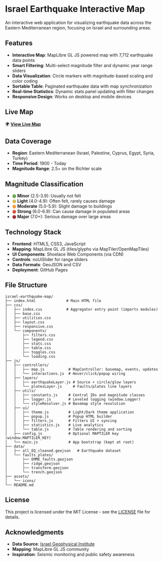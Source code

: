# Israel Earthquake Interactive Map

An interactive web application for visualizing earthquake data across the Eastern Mediterranean region, focusing on Israel and surrounding areas.

## Features

- **Interactive Map**: MapLibre GL JS powered map with 7,712 earthquake data points
- **Smart Filtering**: Multi-select magnitude filter and dynamic year range sliders
- **Data Visualization**: Circle markers with magnitude-based scaling and color coding
- **Sortable Table**: Paginated earthquake data with map synchronization
- **Real-time Statistics**: Dynamic stats panel updating with filter changes
- **Responsive Design**: Works on desktop and mobile devices

## Live Map

🌍 **[View Live Map](https://tuvudel.github.io/israel-earthquake-map/)**

## Data Coverage

- **Region**: Eastern Mediterranean (Israel, Palestine, Cyprus, Egypt, Syria, Turkey)
- **Time Period**: 1900 - Today
- **Magnitude Range**: 2.5+ on the Richter scale

## Magnitude Classification

- <svg width="12" height="12" viewBox="0 0 12 12" style="vertical-align: -2px;"><circle cx="6" cy="6" r="6" fill="#6aa84f"/></svg> **Minor** (2.5-3.9): Usually not felt
- <svg width="12" height="12" viewBox="0 0 12 12" style="vertical-align: -2px;"><circle cx="6" cy="6" r="6" fill="#d5bf5a"/></svg> **Light** (4.0-4.9): Often felt, rarely causes damage
- <svg width="12" height="12" viewBox="0 0 12 12" style="vertical-align: -2px;"><circle cx="6" cy="6" r="6" fill="#f2a144"/></svg> **Moderate** (5.0-5.9): Slight damage to buildings
- <svg width="12" height="12" viewBox="0 0 12 12" style="vertical-align: -2px;"><circle cx="6" cy="6" r="6" fill="#d6553f"/></svg> **Strong** (6.0-6.9): Can cause damage in populated areas
- <svg width="12" height="12" viewBox="0 0 12 12" style="vertical-align: -2px;"><circle cx="6" cy="6" r="6" fill="#9e2f3a"/></svg> **Major** (7.0+): Serious damage over large areas

## Technology Stack

- **Frontend**: HTML5, CSS3, JavaScript
- **Mapping**: MapLibre GL JS (tiles/glyphs via MapTiler/OpenMapTiles)
- **UI Components**: Shoelace Web Components (via CDN)
- **Controls**: noUiSlider for range sliders
- **Data Formats**: GeoJSON and CSV
- **Deployment**: GitHub Pages

## File Structure

```
israel-earthquake-map/
├── index.html              # Main HTML file
├── css/
│   ├── index.css           # Aggregator entry point (imports modules)
│   ├── base.css
│   ├── utilities.css
│   ├── layout.css
│   ├── responsive.css
│   └── components/
│       ├── filters.css
│       ├── legend.css
│       ├── stats.css
│       ├── table.css
│       ├── toggles.css
│       └── loading.css
├── js/
│   ├── controllers/
│   │   ├── map.js           # MapController: basemap, events, updates
│   │   └── interactions.js  # Hover/click/popup wiring
│   ├── layers/
│   │   ├── earthquakeLayer.js # Source + circle/glow layers
│   │   └── platesLayer.js     # Faults/plates line layers
│   ├── utils/
│   │   ├── constants.js     # Central IDs and magnitude classes
│   │   ├── logger.js        # Leveled logging (window.Logger)
│   │   └── styleResolver.js # Basemap style resolution
│   ├── ui/
│   │   ├── theme.js         # Light/Dark theme application
│   │   ├── popup.js         # Popup HTML builder
│   │   ├── filters.js       # Filters UI + syncing
│   │   ├── statistics.js    # Live analytics
│   │   └── table.js         # Table rendering and sorting
│   ├── config.js            # Optional MAPTILER key (window.MAPTILER_KEY)
│   └── main.js              # App bootstrap (kept at root)
├── data/
│   ├── all_EQ_cleaned.geojson   # Earthquake dataset
│   └── faults_plates/
│       ├── EMME_faults.geojson
│       ├── ridge.geojson
│       ├── transform.geojson
│       └── trench.geojson
├── assets/
│   └── icons/
└── README.md
```
## License

This project is licensed under the MIT License - see the [LICENSE](LICENSE) file for details.

## Acknowledgments

- **Data Source**: [Israel Geophysical Institute](https://eq.gsi.gov.il/default.php)
- **Mapping**: MapLibre GL JS community
- **Inspiration**: Seismic monitoring and public safety awareness